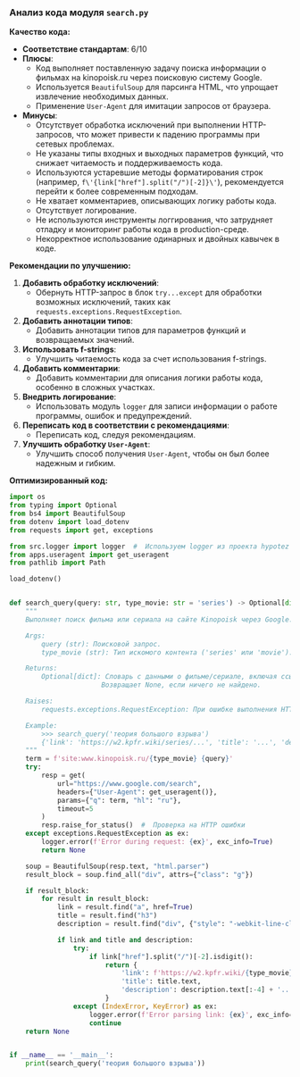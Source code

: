 ### **Анализ кода модуля `search.py`**

**Качество кода:**

- **Соответствие стандартам**: 6/10
- **Плюсы**:
    - Код выполняет поставленную задачу поиска информации о фильмах на kinopoisk.ru через поисковую систему Google.
    - Используется `BeautifulSoup` для парсинга HTML, что упрощает извлечение необходимых данных.
    - Применение `User-Agent` для имитации запросов от браузера.
- **Минусы**:
    - Отсутствует обработка исключений при выполнении HTTP-запросов, что может привести к падению программы при сетевых проблемах.
    - Не указаны типы входных и выходных параметров функций, что снижает читаемость и поддерживаемость кода.
    - Используются устаревшие методы форматирования строк (например, `f\'{link["href"].split("/")[-2]}\'`), рекомендуется перейти к более современным подходам.
    - Не хватает комментариев, описывающих логику работы кода.
    - Отсутствует логирование.
    - Не используются инструменты логгирования, что затрудняет отладку и мониторинг работы кода в production-среде.
    - Некорректное использование одинарных и двойных кавычек в коде.

**Рекомендации по улучшению:**

1.  **Добавить обработку исключений**:
    - Обернуть HTTP-запрос в блок `try...except` для обработки возможных исключений, таких как `requests.exceptions.RequestException`.
2.  **Добавить аннотации типов**:
    - Добавить аннотации типов для параметров функций и возвращаемых значений.
3.  **Использовать f-strings**:
    - Улучшить читаемость кода за счет использования f-strings.
4.  **Добавить комментарии**:
    - Добавить комментарии для описания логики работы кода, особенно в сложных участках.
5.  **Внедрить логирование**:
    - Использовать модуль `logger` для записи информации о работе программы, ошибок и предупреждений.
6.  **Переписать код в соответствии с рекомендациями**:
    - Переписать код, следуя рекомендациям.
7.  **Улучшить обработку `User-Agent`**:
    - Улучшить способ получения `User-Agent`, чтобы он был более надежным и гибким.

**Оптимизированный код:**

```python
import os
from typing import Optional
from bs4 import BeautifulSoup
from dotenv import load_dotenv
from requests import get, exceptions

from src.logger import logger  #  Используем logger из проекта hypotez
from apps.useragent import get_useragent
from pathlib import Path

load_dotenv()


def search_query(query: str, type_movie: str = 'series') -> Optional[dict]:
    """
    Выполняет поиск фильма или сериала на сайте Kinopoisk через Google.

    Args:
        query (str): Поисковой запрос.
        type_movie (str): Тип искомого контента ('series' или 'movie'). По умолчанию 'series'.

    Returns:
        Optional[dict]: Словарь с данными о фильме/сериале, включая ссылку, заголовок и описание.
                       Возвращает None, если ничего не найдено.

    Raises:
        requests.exceptions.RequestException: При ошибке выполнения HTTP-запроса.

    Example:
        >>> search_query('теория большого взрыва')
        {'link': 'https://w2.kpfr.wiki/series/...', 'title': '...', 'description': '...'}
    """
    term = f'site:www.kinopoisk.ru/{type_movie} {query}'
    try:
        resp = get(
            url="https://www.google.com/search",
            headers={"User-Agent": get_useragent()},
            params={"q": term, "hl": "ru"},
            timeout=5
        )
        resp.raise_for_status()  #  Проверка на HTTP ошибки
    except exceptions.RequestException as ex:
        logger.error(f'Error during request: {ex}', exc_info=True)
        return None

    soup = BeautifulSoup(resp.text, "html.parser")
    result_block = soup.find_all("div", attrs={"class": "g"})

    if result_block:
        for result in result_block:
            link = result.find("a", href=True)
            title = result.find("h3")
            description = result.find("div", {"style": "-webkit-line-clamp:2"})

            if link and title and description:
                try:
                    if link["href"].split("/")[-2].isdigit():
                        return {
                            'link': f'https://w2.kpfr.wiki/{type_movie}/{link["href"].split("/")[-2]}',
                            'title': title.text,
                            'description': description.text[:-4] + '...',
                        }
                except (IndexError, KeyError) as ex:
                    logger.error(f'Error parsing link: {ex}', exc_info=True)
                    continue
    return None


if __name__ == '__main__':
    print(search_query('теория большого взрыва'))